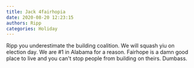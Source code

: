 ```yaml
---
title: Jack 4fairhopia
date: 2020-08-20 12:23:15
authors: Ripp
categories: Holiday
---
```


 Ripp you underestimate the building coalition. We will squash yiu on election day. We are #1 in Alabama for a reason. Fairhope is a damn good place to live and you can't stop people from building on theirs. Dumbass.